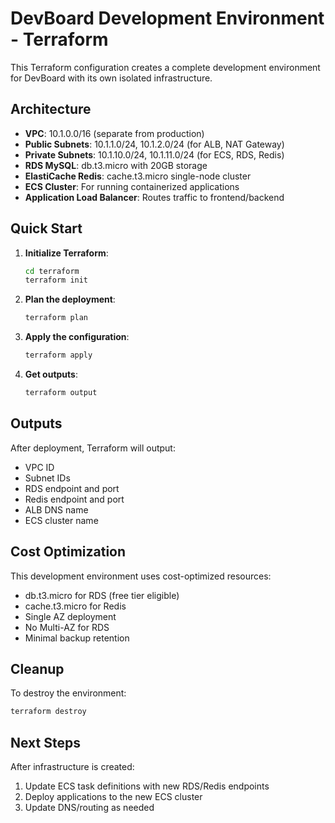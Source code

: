 # DevBoard Development Environment - Terraform

This Terraform configuration creates a complete development environment for DevBoard with its own isolated infrastructure.

## Architecture

- **VPC**: 10.1.0.0/16 (separate from production)
- **Public Subnets**: 10.1.1.0/24, 10.1.2.0/24 (for ALB, NAT Gateway)
- **Private Subnets**: 10.1.10.0/24, 10.1.11.0/24 (for ECS, RDS, Redis)
- **RDS MySQL**: db.t3.micro with 20GB storage
- **ElastiCache Redis**: cache.t3.micro single-node cluster
- **ECS Cluster**: For running containerized applications
- **Application Load Balancer**: Routes traffic to frontend/backend

## Quick Start

1. **Initialize Terraform**:
   ```bash
   cd terraform
   terraform init
   ```

2. **Plan the deployment**:
   ```bash
   terraform plan
   ```

3. **Apply the configuration**:
   ```bash
   terraform apply
   ```

4. **Get outputs**:
   ```bash
   terraform output
   ```

## Outputs

After deployment, Terraform will output:
- VPC ID
- Subnet IDs  
- RDS endpoint and port
- Redis endpoint and port
- ALB DNS name
- ECS cluster name

## Cost Optimization

This development environment uses cost-optimized resources:
- db.t3.micro for RDS (free tier eligible)
- cache.t3.micro for Redis
- Single AZ deployment
- No Multi-AZ for RDS
- Minimal backup retention

## Cleanup

To destroy the environment:
```bash
terraform destroy
```

## Next Steps

After infrastructure is created:
1. Update ECS task definitions with new RDS/Redis endpoints
2. Deploy applications to the new ECS cluster
3. Update DNS/routing as needed